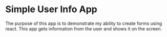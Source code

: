 # Simple User Info App

The purpose of this app is to demonstrate my ability to create forms using react. This app gets information from the user and shows it on the screen.
